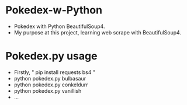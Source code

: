 # Pokedex-w-Python
* Pokedex with Python BeautifulSoup4.
* My purpose at this project, learning web scrape with BeautifulSoup4.

# Pokedex.py usage
* Firstly, " pip install requests bs4 "
* python pokedex.py bulbasaur
* python pokedex.py conkeldurr
* python pokedex.py vanillish
* ...
